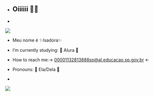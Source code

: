-  ## Oiiiiii 🫦🫦

  -
  ![](https://tenor.com/pt-BR/view/welcome-gif-18135425)


-  Meu nome é ✨Isadora✨
-  I’m currently studying: 🍃 Alura 🍃
-  How to reach me:→ 00001132813888sp@al.educacao.sp.gov.br ←
-  Pronouns: 💞 Ela/Dela 💞
  
-
 ![](https://tenor.com/pt-BR/view/skeleton-meme-ryder-dance-gif-21810902)
   
